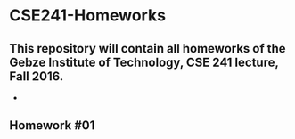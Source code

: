 # CSE241-Homeworks
This repository will contain all homeworks of the Gebze Institute of Technology, CSE 241 lecture, Fall 2016.
-
-
Homework #01
-
